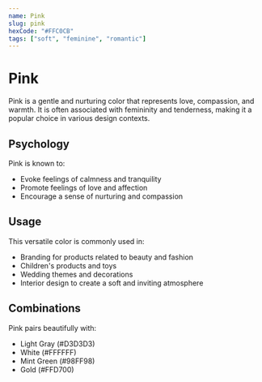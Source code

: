 ```yaml
---
name: Pink
slug: pink
hexCode: "#FFC0CB"
tags: ["soft", "feminine", "romantic"]
---
```


# Pink

Pink is a gentle and nurturing color that represents love, compassion, and warmth. It is often associated with femininity and tenderness, making it a popular choice in various design contexts.

## Psychology

Pink is known to:
- Evoke feelings of calmness and tranquility
- Promote feelings of love and affection
- Encourage a sense of nurturing and compassion

## Usage

This versatile color is commonly used in:
- Branding for products related to beauty and fashion
- Children's products and toys
- Wedding themes and decorations
- Interior design to create a soft and inviting atmosphere

## Combinations

Pink pairs beautifully with:
- Light Gray (#D3D3D3)
- White (#FFFFFF)
- Mint Green (#98FF98)
- Gold (#FFD700)